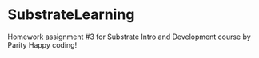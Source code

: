 # SubstrateLearning
Homework assignment #3 for Substrate Intro and Development course by Parity 
Happy coding!
